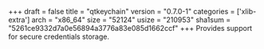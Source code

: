 +++
draft = false
title = "qtkeychain"
version = "0.7.0-1"
categories = ['xlib-extra']
arch = "x86_64"
size = "52124"
usize = "210953"
sha1sum = "5261ce9332d7a0e56894a3776a83e085d1662ccf"
+++
Provides support for secure credentials storage.